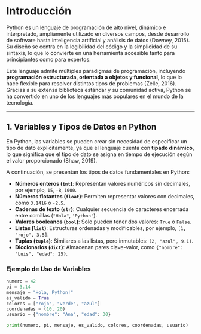 # Introducción
Python es un lenguaje de programación de alto nivel, dinámico e interpretado, ampliamente utilizado en diversos campos, desde desarrollo de software hasta inteligencia artificial y análisis de datos (Downey, 2015). Su diseño se centra en la legibilidad del código y la simplicidad de su sintaxis, lo que lo convierte en una herramienta accesible tanto para principiantes como para expertos.

Este lenguaje admite múltiples paradigmas de programación, incluyendo **programación estructurada, orientada a objetos y funcional**, lo que lo hace flexible para resolver distintos tipos de problemas (Zelle, 2016). Gracias a su extensa biblioteca estándar y su comunidad activa, Python se ha convertido en uno de los lenguajes más populares en el mundo de la tecnología.

---

## **1. Variables y Tipos de Datos en Python**

En Python, las variables se pueden crear sin necesidad de especificar un tipo de dato explícitamente, ya que el lenguaje cuenta con **tipado dinámico**, lo que significa que el tipo de dato se asigna en tiempo de ejecución según el valor proporcionado (Shaw, 2019).

A continuación, se presentan los tipos de datos fundamentales en Python:

- **Números enteros (`int`)**: Representan valores numéricos sin decimales, por ejemplo, `15`, `-8`, `1000`.
- **Números flotantes (`float`)**: Permiten representar valores con decimales, como `3.1416` o `-2.5`.
- **Cadenas de texto (`str`)**: Cualquier secuencia de caracteres encerrada entre comillas (`"Hola"`, `'Python'`).
- **Valores booleanos (`bool`)**: Solo pueden tener dos valores: `True` o `False`.
- **Listas (`list`)**: Estructuras ordenadas y modificables, por ejemplo, `[1, "rojo", 3.5]`.
- **Tuplas (`tuple`)**: Similares a las listas, pero inmutables: `(2, "azul", 9.1)`.
- **Diccionarios (`dict`)**: Almacenan pares clave-valor, como `{"nombre": "Luis", "edad": 25}`.

### **Ejemplo de Uso de Variables**
```python
numero = 42
pi = 3.14
mensaje = "Hola, Python!"
es_valido = True
colores = ["rojo", "verde", "azul"]
coordenadas = (10, 20)
usuario = {"nombre": "Ana", "edad": 30}

print(numero, pi, mensaje, es_valido, colores, coordenadas, usuario)
```

